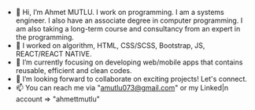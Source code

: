 - 👋 Hi, I’m Ahmet MUTLU. I work on programming. I am a systems engineer. I also have an associate degree in computer programming. 
      I am also taking a long-term course and consultancy from an expert in the programming.
- 👀 I worked on algorithm, HTML, CSS/SCSS, Bootstrap, JS, REACT/REACT NATIVE. 
- 🌱 I’m currently focusing on developing web/mobile apps that contains reusable, efficient and clean codes.
- 💞️ I’m looking forward to collaborate on exciting projects! Let's connect.
- 📫 You can reach me via "amutlu073@gmail.com" or my Linked|n account => "ahmettmutlu"

<!---
ahmtmutlu/ahmtmutlu is a ✨ special ✨ repository because its `README.md` (this file) appears on your GitHub profile.
You can click the Preview link to take a look at your changes.
--->
